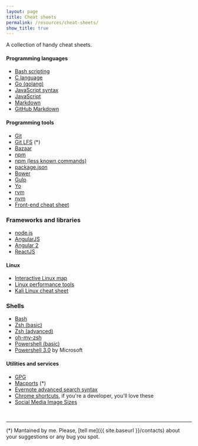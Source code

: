 ```yaml
---
layout: page
title: Cheat sheets
permalink: /resources/cheat-sheets/
show_title: true
---
```


A collection of handy cheat sheets.

#### Programming languages

- [Bash scripting](http://steve-parker.org/sh/cheatsheet.pdf)
- [C language](http://www.digilife.be/quickreferences/qrc/c%20reference%20card%20(ansi)%202.2.pdf)
- [Go (golang)](https://github.com/a8m/go-lang-cheat-sheet)
- [JavaScript syntax](https://www.cheatography.com/davechild/cheat-sheets/javascript/pdf/)
- [JavaScript](http://www.cheat-sheets.org/saved-copy/jsquick.pdf)
- [Markdown](http://assemble.io/docs/Cheatsheet-Markdown.html)
- [GitHub Markdown](https://github.com/adam-p/markdown-here/wiki/Markdown-Cheatsheet)

#### Programming tools

- [Git](https://training.github.com/kit/downloads/github-git-cheat-sheet.pdf)
- [Git LFS](https://www.evernote.com/l/AEP8T9PEm6BDp4I0PyLsBzjfv0-_Xe77QME) (*)
- [Bazaar](http://doc.bazaar.canonical.com/beta/en/_static/en/bzr-en-quick-reference.pdf)
- [npm](http://browsenpm.org/help)
- [npm (less known commands)](https://gist.github.com/AvnerCohen/4051934)
- [package.json](https://docs.npmjs.com/files/package.json)
- [Bower](https://github.com/sawmac/cheatsheet-bower)
- [Gulp](https://github.com/osscafe/gulp-cheatsheet)
- [Yo](http://yeoman.io/learning/index.html)
- [rvm](http://cheat.errtheblog.com/s/rvm)
- [nvm](https://github.com/creationix/nvm#usage)
- [Front-end cheat sheet](https://github.com/OpenSourceWorkflow/front-end-cheatsheet/blob/master/pdf/front-end-cheat-sheet.pdf)

### Frameworks and libraries

- [node.js](http://overapi.com/nodejs)
- [AngularJS](https://egghead.io/articles/angularjs-core-services-directive-definition-object-and-ui-router-cheat-sheets)
- [Angular 2](https://angular.io/docs/js/latest/guide/cheatsheet.html)
- [ReactJS](https://github.com/azat-co/cheatsheets/tree/master/react)

#### Linux

- [Interactive Linux map](http://www.makelinux.net/kernel_map/)
- [Linux performance tools](http://i.imgur.com/2NAvHn1.png)
- [Kali Linux cheat sheet](https://www.latesthackingnews.com/wp-content/uploads/2015/08/Kali_Linux_Cheat_Sheet.png)

### Shells

- [Bash](http://cli.learncodethehardway.org/bash_cheat_sheet.pdf)
- [Zsh (basic)](http://ivan.kanis.fr/zsh.pdf)
- [Zsh (advanced)](http://www.bash2zsh.com/zsh_refcard/refcard.pdf)
- [oh-my-zsh](https://github.com/robbyrussell/oh-my-zsh/wiki/Cheatsheet)
- [Powershell (basic)](https://ramblingcookiemonster.github.io/images/Cheat-Sheets/powershell-basic-cheat-sheet2.pdf)
- [Powershell 3.0](https://download.microsoft.com/download/2/1/2/2122F0B9-0EE6-4E6D-BFD6-F9DCD27C07F9/WS12_QuickRef_Download_Files/PowerShell_LangRef_v3.pdf) by Microsoft

#### Utilities and services

- [GPG](http://stuff.imeos.org/persistent/gpg-cheatsheet.pdf)
- [Macports](https://www.evernote.com/l/AEN9AooVEstBeJug_-cdfwbO_sJbxR9HfJA) (*)
- [Evernote advanced search syntax](https://help.evernote.com/hc/en-us/articles/208313828)
- [Chrome shortcuts](https://support.google.com/chrome/answer/157179?hl=en), if you're a developer, you'll love these
- [Social Media Image Sizes](http://www.mainstreethost.com/blog/social-media-image-size-cheat-sheet/)

<br>

---

(*) Mantained by me. Please, [tell me]({{ site.baseurl }}/contacts) about your suggestions or any bug you spot.
